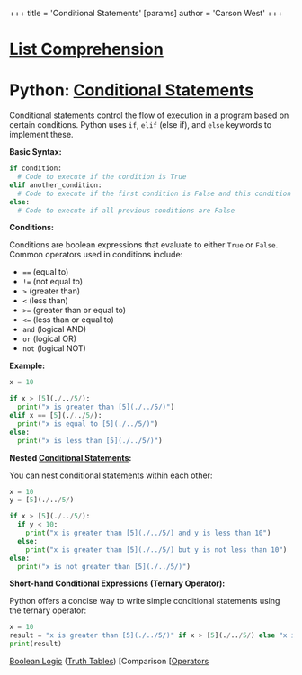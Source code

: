 +++
 title = 'Conditional Statements'
[params]
	author = 'Carson West'
+++
# [List Comprehension](./../list-comprehension/)
# Python: [Conditional Statements](./../conditional-statements/) 
Conditional statements control the flow of execution in a program based on certain conditions.  Python uses `if`, `elif` (else if), and `else` keywords to implement these.

**Basic Syntax:**

```python
if condition:
  # Code to execute if the condition is True
elif another_condition:
  # Code to execute if the first condition is False and this condition is True
else:
  # Code to execute if all previous conditions are False
```

**Conditions:**

Conditions are boolean expressions that evaluate to either `True` or `False`.  Common operators used in conditions include:

* `==` (equal to)
* `!=` (not equal to)
* `>` (greater than)
* `<` (less than)
* `>=` (greater than or equal to)
* `<=` (less than or equal to)
* `and` (logical AND)
* `or` (logical OR)
* `not` (logical NOT)


**Example:**

```python
x = 10

if x > [5](./../5/):
  print("x is greater than [5](./../5/)")
elif x == [5](./../5/):
  print("x is equal to [5](./../5/)")
else:
  print("x is less than [5](./../5/)")
```

**Nested [Conditional Statements](./../conditional-statements/):**

You can nest conditional statements within each other:

```python
x = 10
y = [5](./../5/)

if x > [5](./../5/):
  if y < 10:
    print("x is greater than [5](./../5/) and y is less than 10")
  else:
    print("x is greater than [5](./../5/) but y is not less than 10")
else:
  print("x is not greater than [5](./../5/)")
```

**Short-hand Conditional Expressions (Ternary Operator):**

Python offers a concise way to write simple conditional statements using the ternary operator:

```python
x = 10
result = "x is greater than [5](./../5/)" if x > [5](./../5/) else "x is not greater than [5](./../5/)"
print(result)
```

[Boolean Logic](./../boolean-logic/)  ([Truth Tables](./../truth-tables/)) [Comparison [[Operators](./../comparison-[[operators/)
